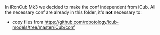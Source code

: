 In iRonCub Mk3 we decided to make the conf independent from iCub.
All the necessary conf are already in this folder, it's **not** necessary to:
- copy files from https://github.com/robotology/icub-models/tree/master/iCub/conf
